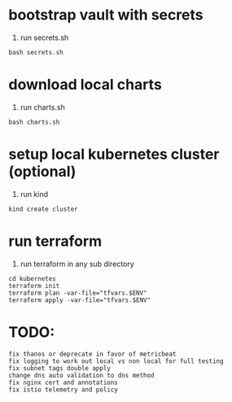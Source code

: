 # bootstrap vault with secrets
1. run secrets.sh
```
bash secrets.sh
```

# download local charts
1. run charts.sh
```
bash charts.sh
```

# setup local kubernetes cluster (optional)
1. run kind
```
kind create cluster
```

# run terraform
1. run terraform in any sub directory
```
cd kubernetes
terraform init
terraform plan -var-file="tfvars.$ENV"
terraform apply -var-file="tfvars.$ENV"
```

# TODO:
```
fix thanos or deprecate in favor of metricbeat
fix logging to work out local vs non local for full testing
fix subnet tags double apply
change dns auto validation to dns method
fix nginx cert and annotations
fix istio telemetry and policy
```
